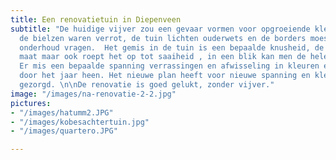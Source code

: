 ```yaml
---
title: Een renovatietuin in Diepenveen
subtitle: "De huidige vijver zou een gevaar vormen voor opgroeiende klein kinderen,
  de bielzen waren verrot, de tuin lichten ouderwets en de borders moesten niet teveel
  onderhoud vragen.  Het gemis in de tuin is een bepaalde knusheid, de menselijke
  maat maar ook roept het op tot saaiheid , in een blik kan men de hele tuin overzien.
  Er mis een bepaalde spanning verrassingen en afwisseling in kleuren en bladtexturen
  door het jaar heen. Het nieuwe plan heeft voor nieuwe spanning en kleur en afwisseling
  gezorgd. \n\nDe renovatie is goed gelukt, zonder vijver."
image: "/images/na-renovatie-2-2.jpg"
pictures:
- "/images/hatumm2.JPG"
- "/images/kobesachtertuin.jpg"
- "/images/quartero.JPG"

---
```

